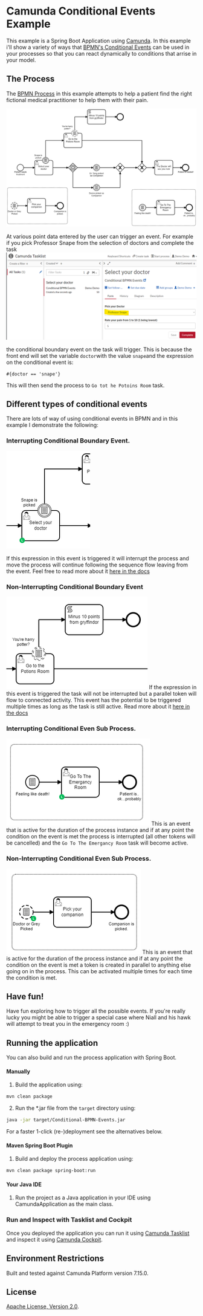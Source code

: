 # Camunda Conditional Events Example
This example is a Spring Boot Application using [Camunda](http://docs.camunda.org).
In this example i'll show a variety of ways that [BPMN's Conditional Events](https://docs.camunda.org/manual/latest/reference/bpmn20/events/conditional-events/) can be used in your processes so that you can react dynamically to conditions that arrise in your model. 

## The Process
The [BPMN Process](src/main/resources/process.bpmn) in this example attempts to help a patient find the right fictional medical practitioner to help them with their pain.

![BPMN Process Image](src/main/resources/static/images/process.png)

At various point data entered by the user can trigger an event. For example if you pick Professor Snape from the selection of doctors and complete the task
![snape](src/main/resources/static/images/doctorSnape.png)

the conditional boundary event on the task will trigger. This is because the front end will set the variable `doctor`with the value `snape`and the expression on the conditional event is:

```
#{doctor == 'snape'}
```

This will then send the process to `Go tot he Potoins Room` task.

## Different types of conditional events

There are lots of way of using conditional events in BPMN and in this example I demonstrate the following:

### Interrupting Conditional Boundary Event.
![ConInt](src/main/resources/static/images/conditional-interupting.png)

If this expression in this event is triggered it will interrupt the process and move the process will continue following the sequence flow leaving from the event. Feel free to read more about it [here in the docs](https://docs.camunda.org/manual/latest/reference/bpmn20/events/conditional-events/#conditional-boundary-event)

### Non-Interrupting Conditional Boundary Event
![ConNonInt](src/main/resources/static/images/conditional-non-interupting.png)
If the expression in this event is triggered the task will not be interrupted but a parallel token will flow to connected activity. This event has the potential to be triggered multiple times as long as the task is still active. Read more about it [here in the docs](https://docs.camunda.org/manual/latest/reference/bpmn20/events/conditional-events/#conditional-boundary-event)

### Interrupting Conditional Even Sub Process. 
![ConSubInt](src/main/resources/static/images/conditional-event-sub-interupting.png)
This is an event that is active for the duration of the process instance and if at any point the condition on the event is met the process is interrupted (all other tokens will be cancelled) and the ``Go To The Emergancy Room`` task will become active. 

### Non-Interrupting Conditional Even Sub Process.
![ConSubInt](src/main/resources/static/images/conditional-event-sub-non-interupting.png)
This is an event that is active for the duration of the process instance and if at any point the condition on the event is met a token is created in parallel to anything else going on in the process. This can be activated multiple times for each time the condition is met. 

## Have fun!
Have fun exploring how to trigger all the possible events. If you're really lucky you might be able to trigger a special case where Niall and his hawk will attempt to treat you in the emergency room :) 

## Running the application
You can also build and run the process application with Spring Boot.

#### Manually
1. Build the application using:

```bash
mvn clean package
```
2. Run the *.jar file from the `target` directory using:

```bash
java -jar target/Conditional-BPMN-Events.jar
```

For a faster 1-click (re-)deployment see the alternatives below.

#### Maven Spring Boot Plugin
1. Build and deploy the process application using:

```bash
mvn clean package spring-boot:run
```

#### Your Java IDE
1. Run the project as a Java application in your IDE using CamundaApplication as the main class.

### Run and Inspect with Tasklist and Cockpit
Once you deployed the application you can run it using
[Camunda Tasklist](http://docs.camunda.org/latest/guides/user-guide/#tasklist)
and inspect it using
[Camunda Cockpit](http://docs.camunda.org/latest/guides/user-guide/#cockpit).

## Environment Restrictions
Built and tested against Camunda Platform version 7.15.0.

## License
[Apache License, Version 2.0](http://www.apache.org/licenses/LICENSE-2.0).


